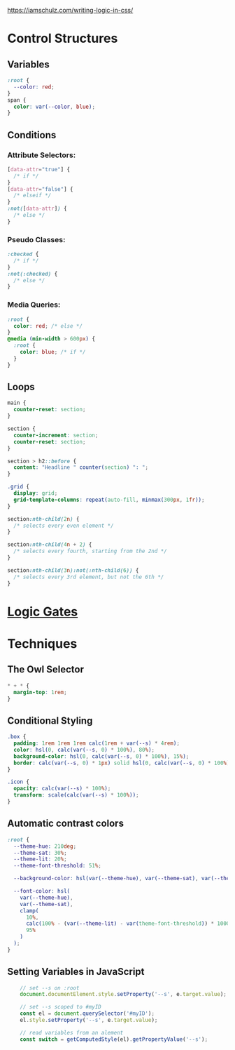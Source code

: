 
https://iamschulz.com/writing-logic-in-css/

# Control Structures

## Variables

```css
:root {
  --color: red;
}
span {
  color: var(--color, blue);
}
```

## Conditions

### Attribute Selectors:

```css
[data-attr="true"] {
  /* if */
}
[data-attr="false"] {
  /* elseif */
}
:not([data-attr]) {
  /* else */
}
```

### Pseudo Classes:

```css
:checked {
  /* if */
}
:not(:checked) {
  /* else */
}
```

### Media Queries:

```css
:root {
  color: red; /* else */
}
@media (min-width > 600px) {
  :root {
    color: blue; /* if */
  }
}
```

## Loops

```css
main {
  counter-reset: section;
}

section {
  counter-increment: section;
  counter-reset: section;
}

section > h2::before {
  content: "Headline " counter(section) ": ";
}
```

```css
.grid {
  display: grid;
  grid-template-columns: repeat(auto-fill, minmax(300px, 1fr));
}
```

```css
section:nth-child(2n) {
  /* selects every even element */
}

section:nth-child(4n + 2) {
  /* selects every fourth, starting from the 2nd */
}
```

```css
section:nth-child(3n):not(:nth-child(6)) {
  /* selects every 3rd element, but not the 6th */
}
```

# [Logic Gates](https://css-tricks.com/logical-operations-with-css-variables/)

# Techniques

## The Owl Selector

```css
* + * {
  margin-top: 1rem;
}
```

## Conditional Styling

```css
.box {
  padding: 1rem 1rem 1rem calc(1rem + var(--s) * 4rem);
  color: hsl(0, calc(var(--s, 0) * 100%), 80%);
  background-color: hsl(0, calc(var(--s, 0) * 100%), 15%);
  border: calc(var(--s, 0) * 1px) solid hsl(0, calc(var(--s, 0) * 100%), 80%);
}

.icon {
  opacity: calc(var(--s) * 100%);
  transform: scale(calc(var(--s) * 100%));
}
```

## Automatic contrast colors

```css
:root {
  --theme-hue: 210deg;
  --theme-sat: 30%;
  --theme-lit: 20%;
  --theme-font-threshold: 51%;

  --background-color: hsl(var(--theme-hue), var(--theme-sat), var(--theme-lit));

  --font-color: hsl(
    var(--theme-hue),
    var(--theme-sat),
    clamp(
      10%,
      calc(100% - (var(--theme-lit) - var(theme-font-threshold)) * 1000),
      95%
    )
  );
}
```

## Setting Variables in JavaScript

```javascript
	// set --s on :root
	document.documentElement.style.setProperty('--s', e.target.value);

	// set --s scoped to #myID
	const el = document.querySelector('#myID');
	el.style.setProperty('--s', e.target.value);

	// read variables from an alement
	const switch = getComputedStyle(el).getPropertyValue('--s');
```
